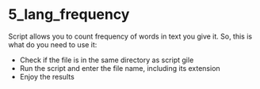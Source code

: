# 5_lang_frequency
Script allows you to count frequency of words in text you give it.
So, this is what do you need to use it:
* Check if the file is in the same directory as script gile
* Run the script and enter the file name, including its extension
* Enjoy the results
